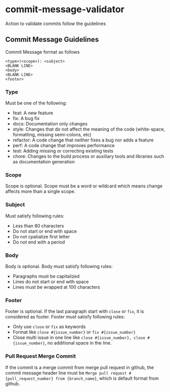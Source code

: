 # commit-message-validator
Action to validate commits follow the guidelines

## Commit Message Guidelines

Commit Message format as follows
```
<type>(<scope>): <subject>
<BLANK LINE>
<body>
<BLANK LINE>
<footer>
```

### Type
Must be one of the following:
- feat: A new feature
- fix: A bug fix
- docs: Documentation only changes
- style: Changes that do not affect the meaning of the code (white-space, formatting, missing semi-colons, etc)
- refactor: A code change that neither fixes a bug nor adds a feature
- perf: A code change that improves performance
- test: Adding missing or correcting existing tests
- chore: Changes to the build process or auxiliary tools and libraries such as documentation generation

### Scope
Scope is optional. Scope must be a word or wildcard which means change affects more than a single scope.

### Subject
Must satisfy following rules:
- Less than 80 characters
- Do not start or end with space
- Do not cpatialize first letter
- Do not end with a period

### Body
Body is optional. Body must satisfy following rules:
- Paragraphs must be capitalized
- Lines do not start or end with space
- Lines must be wrapped at 100 characters

### Footer
Footer is optional. If the last paragraph start with `close` or `fix`, it is considered as footer. Footer must satisfy following rules:
- Only use `close` or `fix` as keywords
- Format like `close #{issue_number}` or `fix #{issue_number}`
- Close multi issue in one line like `close #{issue_number}, close #{issue_number}`, no additional space in the line.

### Pull Request Merge Commit
If the commit is a merge commit from merge pull request in github, the commit message header line must be `Merge pull request #{pull_request_number} from {branch_name}`, which is default format from github.